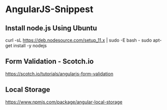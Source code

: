 # AngularJS-Snippest

## Install node.js Using Ubuntu
curl -sL https://deb.nodesource.com/setup_11.x | sudo -E bash -
sudo apt-get install -y nodejs

## Form Validation - Scotch.io
https://scotch.io/tutorials/angularjs-form-validation

## Local Storage
https://www.npmjs.com/package/angular-local-storage
